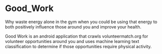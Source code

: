 # Good_Work

Why waste energy alone in the gym when you could be using that energy to both positively influence those around you and improve your health.

Good Work is an android application that crawls volunteermatch.org for volunteer opportunities around you and uses machine learning text classification to determine if those opportunities require physical activity.

